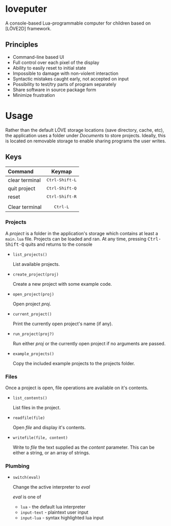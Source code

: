 # loveputer
A console-based Lua-programmable computer for children based on [LÖVE2D] framework.

## Principles
* Command-line based UI
* Full control over each pixel of the display
* Ability to easily reset to initial state
* Impossible to damage with non-violent interaction
* Syntactic mistakes caught early, not accepted on input
* Possibility to test/try parts of program separately
* Share software in source package form
* Minimize frustration

# Usage

Rather than the default LÖVE storage locations (save directory, cache, etc), the
application uses a folder under *Documents* to store projects. Ideally, this is
located on removable storage to enable sharing programs the user writes.

## Keys

| Command                                 |         Keymap         |
| :-------------------------------------- | :---------------------: |
| clear terminal                          | <kbd>Ctrl-Shift-L</kbd> |
| quit project                            | <kbd>Ctrl-Shift-Q</kbd> |
| reset                                   | <kbd>Ctrl-Shift-R</kbd> |
|                                         |                         |
| Clear terminal                          | <kbd>Ctrl-L</kbd>       |

### Projects

A *project* is a folder in the application's storage which contains at least a
`main.lua` file.
Projects can be loaded and ran. At any time, pressing <kbd>Ctrl-Shift-Q</kbd>
quits and returns to the console

* `list_projects()`

    List available projects.
* `create_project(proj)`

    Create a new project with some example code.
* `open_project(proj)`

    Open project *proj*.
* `current_project()`

    Print the currently open project's name (if any).
* `run_project(proj?)`

    Run either *proj* or the currently open project if no arguments are passed.
* `example_projects()`

    Copy the included example projects to the projects folder.

### Files

Once a project is open, file operations are available on it's contents.

* `list_contents()`

    List files in the project.
* `readfile(file)`

    Open *file* and display it's contents.
* `writefile(file, content)`

    Write to *file* the text supplied as the *content* parameter. This can be
    either a string, or an array of strings.


### Plumbing

* `switch(eval)`

    Change the active interpreter to *eval*

    *eval* is one of
    * `lua` - the default lua interpreter
    * `input-text` - plaintext user input
    * `input-lua` - syntax highlighted lua input
